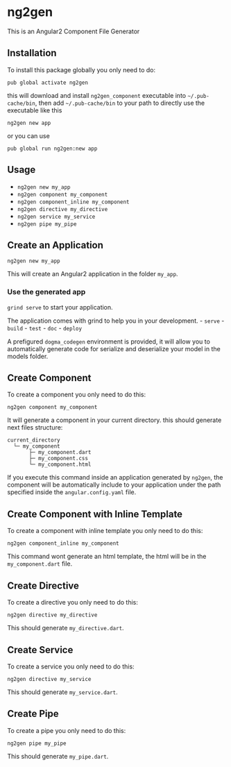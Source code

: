 # ng2gen

This is an Angular2 Component File Generator

## Installation

To install this package globally you only need to do:

```
pub global activate ng2gen
```

this will download and install `ng2gen_component` executable into `~/.pub-cache/bin`, then add `~/.pub-cache/bin` to your path to directly use the executable like this

```
ng2gen new app
```

or you can use

```
pub global run ng2gen:new app
```

## Usage

- `ng2gen new my_app`
- `ng2gen component my_component`
- `ng2gen component_inline my_component`
- `ng2gen directive my_directive`
- `ng2gen service my_service`
- `ng2gen pipe my_pipe`

## Create an Application

```
ng2gen new my_app
```

This will create an Angular2 application in the folder `my_app`.

### Use the generated app

`grind serve` to start your application.

The application comes with grind to help you in your development.
    - `serve`
    - `build`
    - `test`
    - `doc`
    - `deploy`

A prefigured `dogma_codegen` environment is provided, it will allow you to automatically generate code for serialize and deserialize your model in the models folder.

## Create Component

To create a component you only need to do this:

```
ng2gen component my_component
```

It will generate a component in your current directory.
this should generate next files structure:

```
current_directory
  └─ my_component
       ├─ my_component.dart
       ├─ my_component.css
       └─ my_component.html
```

If you execute this command inside an application generated by `ng2gen`, the component will be automatically include to your application under the path specified inside the `angular.config.yaml` file.

## Create Component with Inline Template

To create a component with inline template you only need to do this:

```
ng2gen component_inline my_component
```

This command wont generate an html template, the html will be in the `my_component.dart` file.

## Create Directive

To create a directive you only need to do this:

```
ng2gen directive my_directive
```

This should generate `my_directive.dart`.

## Create Service

To create a service you only need to do this:

```
ng2gen directive my_service
```

This should generate `my_service.dart`.

## Create Pipe

To create a pipe you only need to do this:

```
ng2gen pipe my_pipe
```

This should generate `my_pipe.dart`.
